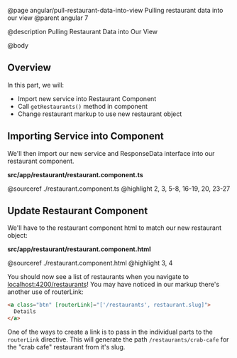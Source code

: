 @page angular/pull-restaurant-data-into-view Pulling restaurant data into our view
@parent angular 7

@description Pulling Restaurant Data into Our View

@body

## Overview

In this part, we will:

- Import new service into Restaurant Component
- Call `getRestaurants()` method in component
- Change restaurant markup to use new restaurant object

## Importing Service into Component

We'll then import our new service and ResponseData interface into our restaurant component.

__src/app/restaurant/restaurant.component.ts__

@sourceref ./restaurant.component.ts
@highlight 2, 3, 5-8, 16-19, 20, 23-27


## Update Restaurant Component

We'll have to the restaurant component html to match our new restaurant object:

__src/app/restaurant/restaurant.component.html__

@sourceref ./restaurant.component.html
@highlight 3, 4

You should now see a list of restaurants when you navigate to <a href="http://localhost:4200/restaurants" target="\_blank">localhost:4200/restaurants</a>! You may have noticed in our markup there's another use of routerLink:

```html
<a class="btn" [routerLink]="['/restaurants', restaurant.slug]">
  Details
</a>
```

One of the ways to create a link is to pass in the individual parts to the `routerLink` directive. This will generate the path `/restaurants/crab-cafe` for the "crab cafe" restaurant from it's slug.
